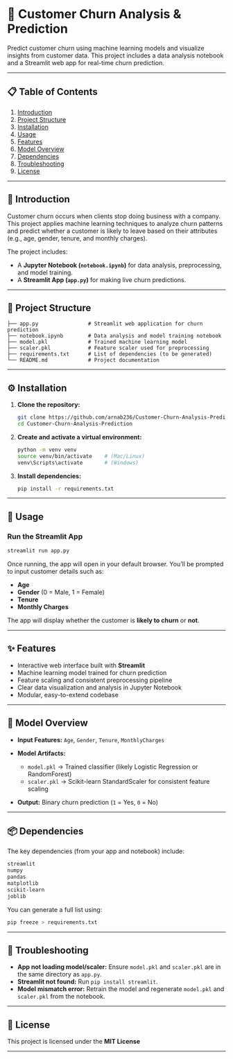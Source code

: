 # 🧠 Customer Churn Analysis & Prediction

Predict customer churn using machine learning models and visualize insights from customer data.
This project includes a data analysis notebook and a Streamlit web app for real-time churn prediction.

---

## 📋 Table of Contents

1. [Introduction](#introduction)
2. [Project Structure](#project-structure)
3. [Installation](#installation)
4. [Usage](#usage)
5. [Features](#features)
6. [Model Overview](#model-overview)
7. [Dependencies](#dependencies)
8. [Troubleshooting](#troubleshooting)
9. [License](#license)

---

## 🧩 Introduction

Customer churn occurs when clients stop doing business with a company.
This project applies machine learning techniques to analyze churn patterns and predict whether a customer is likely to leave based on their attributes (e.g., age, gender, tenure, and monthly charges).

The project includes:

* A **Jupyter Notebook (`notebook.ipynb`)** for data analysis, preprocessing, and model training.
* A **Streamlit App (`app.py`)** for making live churn predictions.

---

## 📁 Project Structure

```
├── app.py                # Streamlit web application for churn prediction
├── notebook.ipynb        # Data analysis and model training notebook
├── model.pkl             # Trained machine learning model
├── scaler.pkl            # Feature scaler used for preprocessing
├── requirements.txt      # List of dependencies (to be generated)
└── README.md             # Project documentation
```

---

## ⚙️ Installation

1. **Clone the repository:**

   ```bash
   git clone https://github.com/arnab236/Customer-Churn-Analysis-Prediction.git
   cd Customer-Churn-Analysis-Prediction
   ```

2. **Create and activate a virtual environment:**

   ```bash
   python -m venv venv
   source venv/bin/activate    # (Mac/Linux)
   venv\Scripts\activate       # (Windows)
   ```

3. **Install dependencies:**

   ```bash
   pip install -r requirements.txt
   ```

---

## 🚀 Usage

### Run the Streamlit App

```bash
streamlit run app.py
```

Once running, the app will open in your default browser.
You’ll be prompted to input customer details such as:

* **Age**
* **Gender** (0 = Male, 1 = Female)
* **Tenure**
* **Monthly Charges**

The app will display whether the customer is **likely to churn** or **not**.

---

## ✨ Features

* Interactive web interface built with **Streamlit**
* Machine learning model trained for churn prediction
* Feature scaling and consistent preprocessing pipeline
* Clear data visualization and analysis in Jupyter Notebook
* Modular, easy-to-extend codebase

---

## 🧠 Model Overview

* **Input Features:** `Age`, `Gender`, `Tenure`, `MonthlyCharges`
* **Model Artifacts:**

  * `model.pkl` → Trained classifier (likely Logistic Regression or RandomForest)
  * `scaler.pkl` → Scikit-learn StandardScaler for consistent feature scaling
* **Output:** Binary churn prediction (`1` = Yes, `0` = No)

---

## 📦 Dependencies

The key dependencies (from your app and notebook) include:

```txt
streamlit
numpy
pandas
matplotlib
scikit-learn
joblib
```

You can generate a full list using:

```bash
pip freeze > requirements.txt
```

---

## 🧰 Troubleshooting

* **App not loading model/scaler:**
  Ensure `model.pkl` and `scaler.pkl` are in the same directory as `app.py`.
* **Streamlit not found:**
  Run `pip install streamlit`.
* **Model mismatch error:**
  Retrain the model and regenerate `model.pkl` and `scaler.pkl` from the notebook.

---

## 📜 License

This project is licensed under the **MIT License** 

---

